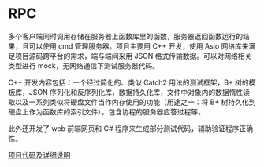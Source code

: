 # RPC

多个客户端同时调用存储在服务器上函数库里的函数，服务器返回函数运行的结果，且可以使用 cmd 管理服务器。项目主要用 C++ 开发，使用 Asio 网络库来满足项目源码跨平台的需求，端与端间采用 JSON 格式传输数据。可以对网络相关类型进行 mock，无网络通信下测试服务器代码。

C++ 开发内容包括：一个经过简化的、类似 Catch2 用法的测试框架，B+ 树的模板库，JSON 序列化和反序列化库，数据持久化库，文件中对象内的数据惰性读取以及一系列类似将硬盘文件当作内存使用的功能（用途之一：将 B+ 树持久化到硬盘上作为函数库的索引文件），包含协程的服务器应答过程等。

此外还开发了 web 前端网页和 C# 程序来生成部分测试代码，辅助验证程序正确性。

[项目代码及详细说明](../../tree/master/src)